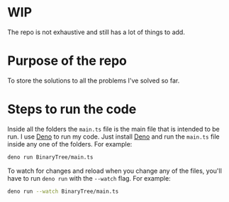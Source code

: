 # WIP

The repo is not exhaustive and still has a lot of things to add.

# Purpose of the repo

To store the solutions to all the problems I've solved so far.

# Steps to run the code

Inside all the folders the `main.ts` file is the main file that is intended to be run. I use [Deno](https://deno.land/) to run my code. Just install [Deno](https://deno.land/) and run the `main.ts` file inside any one of the folders. For example:

```bash
deno run BinaryTree/main.ts
```

To watch for changes and reload when you change any of the files, you'll have to run `deno run` with the `--watch` flag. For example:

```bash
deno run --watch BinaryTree/main.ts
```
